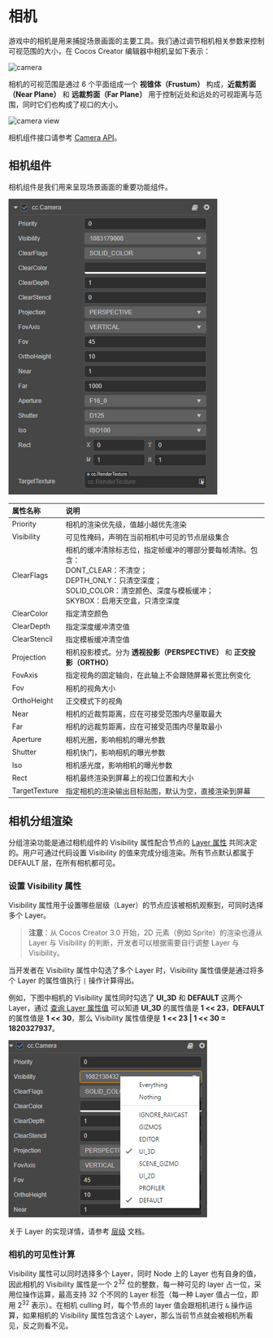 # 相机

游戏中的相机是用来捕捉场景画面的主要工具。我们通过调节相机相关参数来控制可视范围的大小，在 Cocos Creator 编辑器中相机呈如下表示：

![camera](camera/camera.png)

相机的可视范围是通过 6 个平面组成一个 **视锥体（Frustum）** 构成，**近裁剪面（Near Plane）** 和 **远裁剪面（Far Plane）** 用于控制近处和远处的可视距离与范围，同时它们也构成了视口的大小。

![camera view](camera/camera-view.gif)

相机组件接口请参考 [Camera API](__APIDOC__/zh/#/docs/3.3/zh/component-camera/Class/Camera)。

## 相机组件

相机组件是我们用来呈现场景画面的重要功能组件。

![camera component](camera/camera-component.png)

| 属性名称 | 说明 |
|:-------|:---|
| Priority | 相机的渲染优先级，值越小越优先渲染 |
| Visibility | 可见性掩码，声明在当前相机中可见的节点层级集合 |
| ClearFlags | 相机的缓冲清除标志位，指定帧缓冲的哪部分要每帧清除。包含：<br>DONT_CLEAR：不清空；<br>DEPTH_ONLY：只清空深度；<br> SOLID_COLOR：清空颜色、深度与模板缓冲；<br> SKYBOX：启用天空盒，只清空深度 |
| ClearColor | 指定清空颜色 |
| ClearDepth | 指定深度缓冲清空值 |
| ClearStencil | 指定模板缓冲清空值 |
| Projection | 相机投影模式。分为 **透视投影（PERSPECTIVE）** 和 **正交投影（ORTHO）** |
| FovAxis | 指定视角的固定轴向，在此轴上不会跟随屏幕长宽比例变化 |
| Fov | 相机的视角大小 |
| OrthoHeight | 正交模式下的视角 |
| Near | 相机的近裁剪距离，应在可接受范围内尽量取最大 |
| Far | 相机的远裁剪距离，应在可接受范围内尽量取最小 |
| Aperture | 相机光圈，影响相机的曝光参数 |
| Shutter | 相机快门，影响相机的曝光参数 |
| Iso | 相机感光度，影响相机的曝光参数 |
| Rect | 相机最终渲染到屏幕上的视口位置和大小 |
| TargetTexture | 指定相机的渲染输出目标贴图，默认为空，直接渲染到屏幕 |

## 相机分组渲染

分组渲染功能是通过相机组件的 Visibility 属性配合节点的 [Layer 属性](../../concepts/scene/node-component.md#%E8%AE%BE%E7%BD%AE%E8%8A%82%E7%82%B9%E7%9A%84-layer-%E5%B1%9E%E6%80%A7) 共同决定的。用户可通过代码设置 Visibility 的值来完成分组渲染。所有节点默认都属于 DEFAULT 层，在所有相机都可见。

### 设置 Visibility 属性

Visibility 属性用于设置哪些层级（Layer）的节点应该被相机观察到，可同时选择多个 Layer。

> **注意**：从 Cocos Creator 3.0 开始，2D 元素（例如 Sprite）的渲染也遵从 Layer 与 Visibility 的判断，开发者可以根据需要自行调整 Layer 与 Visibility。

当开发者在 Visibility 属性中勾选了多个 Layer 时，Visibility 属性值便是通过将多个 Layer 的属性值执行 `|` 操作计算得出。

例如，下图中相机的 Visibility 属性同时勾选了 **UI_3D** 和 **DEFAULT** 这两个 Layer，通过 [查询 Layer 属性值](../../concepts/scene/layer.md) 可以知道 **UI_3D** 的属性值是 **1 << 23**，**DEFAULT** 的属性值是 **1 << 30**，那么 Visibility 属性值便是 **1 << 23 | 1 << 30  = 1820327937**。

![camera visibility gizmo](camera/camera-visibility-gizmo.png)

关于 Layer 的实现详情，请参考 [层级](../../concepts/scene/layer.md) 文档。

### 相机的可见性计算

Visibility 属性可以同时选择多个 Layer，同时 Node 上的 Layer 也有自身的值，因此相机的 Visibility 属性是一个 2<sup>32</sup> 位的整数，每一种可见的 layer 占一位，采用位操作运算，最高支持 32 个不同的 Layer 标签（每一种 Layer 值占一位，即用 2<sup>32</sup> 表示）。在相机 culling 时，每个节点的 layer 值会跟相机进行 `&` 操作运算，如果相机的 Visibility 属性包含这个 Layer，那么当前节点就会被相机所看见，反之则看不见。
